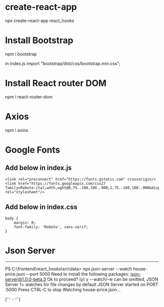 # create-react-app

npx create-react-app react_hooks

# Install Bootstrap

npm i bootstrap

in index.js
import "bootstrap/dist/css/bootstrap.min.css";

# Install React router DOM

npm i react-router-dom

# Axios
 npm i axios

# Google Fonts
 
 ## Add below in index.js 
    <link rel="preconnect" href="https://fonts.gstatic.com" crossorigin/>
    <link href="https://fonts.googleapis.com/css2?family=Roboto:ital,wdth,wght@0,75..100,100..900;1,75..100,100..900&display=swap" rel="stylesheet"/> 
 
 ## Add below in index.css
    body {
        margin: 0;
        font-family: 'Roboto', sans-serif;
    }

# Json Server
***********************************************************************************************************************************************
PS C:\frontend\react_hooks\src\data> npx json-server --watch house-price.json --port 5000
Need to install the following packages:
json-server@1.0.0-beta.3
Ok to proceed? (y) y
--watch/-w can be omitted, JSON Server 1+ watches for file changes by default
JSON Server started on PORT :5000
Press CTRL-C to stop
Watching house-price.json...

(˶ᵔ ᵕ ᵔ˶)